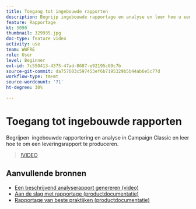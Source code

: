 ```yaml
---
title: Toegang tot ingebouwde rapporten
description: Begrijp ingebouwde rapportage en analyse en leer hoe u een leveringsrapport kunt genereren.
feature: Rapportage
kt: 5090
thumbnail: 329935.jpg
doc-type: feature video
activity: use
team: WWFRE
role: User
level: Beginner
exl-id: 7c550413-4375-47ad-8687-e92195c69c7b
source-git-commit: da757603c597453ef6b7195329b5b44ab6e5c77d
workflow-type: tm+mt
source-wordcount: '71'
ht-degree: 30%

---
```


# Toegang tot ingebouwde rapporten

Begrijpen  ingebouwde rapportering en analyse in Campaign Classic en leer hoe te om een leveringsrapport te produceren.

>[!VIDEO](https://video.tv.adobe.com/v/329935?quality=12)

## Aanvullende bronnen

* [Een beschrijvend analyserapport genereren (video)](/help/reporting/generating-a-descriptive-analysis-report.md)
* [Aan de slag met rapportage (productdocumentatie)](https://experienceleague.adobe.com/docs/campaign-classic/using/reporting/reporting-in-adobe-campaign/about-adobe-campaign-reporting-tools.html)
* [Rapportage van beste praktijken (productdocumentatie)](https://experienceleague.adobe.com/docs/campaign-classic/using/reporting/reporting-in-adobe-campaign/best-practices.html)
